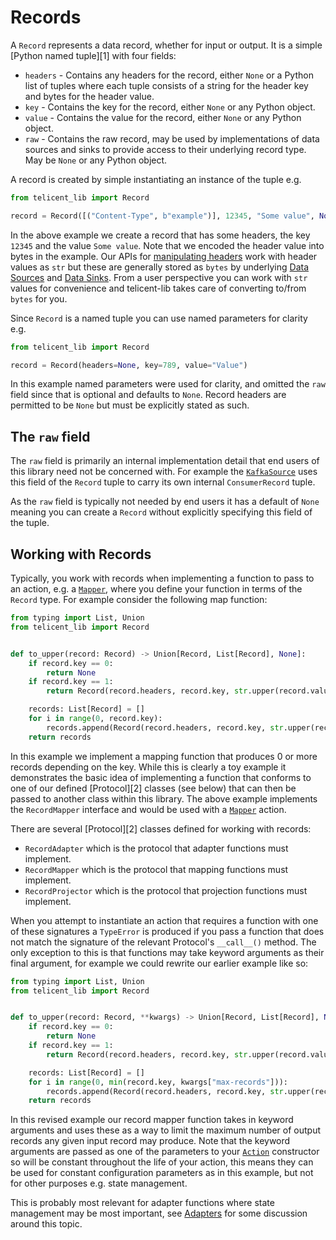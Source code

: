# Records

A `Record` represents a data record, whether for input or output. It is a simple [Python named tuple][1] with four
fields:

- `headers` - Contains any headers for the record, either `None` or a Python list of tuples where each tuple
  consists of a string for the header key and bytes for the header value.
- `key` - Contains the key for the record, either `None` or any Python object.
- `value` - Contains the value for the record, either `None` or any Python object.
- `raw` - Contains the raw record, may be used by implementations of data sources and sinks to provide access to
  their underlying record type. May be `None` or any Python object.

A record is created by simple instantiating an instance of the tuple e.g.

```python
from telicent_lib import Record

record = Record([("Content-Type", b"example")], 12345, "Some value", None)
```

In the above example we create a record that has some headers, the key `12345` and the value `Some value`.  Note that we
encoded the header value into bytes in the example.  Our APIs for [manipulating headers](#manipulating-record-headers)
work with header values as `str` but these are generally stored as `bytes` by underlying [Data Sources](data-sources.md)
and [Data Sinks](data-sinks.md).  From a user perspective you can work with `str` values for convenience and telicent-lib
takes care of converting to/from `bytes` for you.

Since `Record` is a named tuple you can use named parameters for clarity e.g.

```python
from telicent_lib import Record

record = Record(headers=None, key=789, value="Value")
```

In this example named parameters were used for clarity, and omitted the `raw` field since that is optional and defaults 
to `None`.  Record headers are permitted to be `None` but must be explicitly stated as such.

## The `raw` field

The `raw` field is primarily an internal implementation detail that end users of this library need not be concerned
with. For example the [`KafkaSource`](data-sources.md#kafka-source) uses this field of the `Record` tuple to carry its
own internal `ConsumerRecord` tuple.

As the `raw` field is typically not needed by end users it has a default of `None` meaning you can create a `Record`
without explicitly specifying this field of the tuple.

## Working with Records

Typically, you work with records when implementing a function to pass to an action, e.g. a [`Mapper`](mappers.md),
where you define your function in terms of the `Record` type. For example consider the following map function:

```python
from typing import List, Union
from telicent_lib import Record


def to_upper(record: Record) -> Union[Record, List[Record], None]:
    if record.key == 0:
        return None
    if record.key == 1:
        return Record(record.headers, record.key, str.upper(record.value), None)

    records: List[Record] = []
    for i in range(0, record.key):
        records.append(Record(record.headers, record.key, str.upper(record.value), None))
    return records
```

In this example we implement a mapping function that produces 0 or more records depending on the key.  While this is 
clearly a toy example it demonstrates the basic idea of implementing a function that conforms to one of our defined
[Protocol][2] classes (see below) that can then be passed to another class within this library.  The above example
implements the `RecordMapper` interface and would be used with a [`Mapper`](mappers.md) action.

There are several [Protocol][2] classes defined for working with records:

- `RecordAdapter` which is the protocol that adapter functions must implement.
- `RecordMapper` which is the protocol that mapping functions must implement.
- `RecordProjector` which is the protocol that projection functions must implement.

When you attempt to instantiate an action that requires a function with one of these signatures a `TypeError` is
produced if you pass a function that does not match the signature of the relevant Protocol's `__call__()` method.  The
only exception to this is that functions may take keyword arguments as their final argument, for example we could
rewrite our earlier example like so:

```python
from typing import List, Union
from telicent_lib import Record


def to_upper(record: Record, **kwargs) -> Union[Record, List[Record], None]:
    if record.key == 0:
        return None
    if record.key == 1:
        return Record(record.headers, record.key, str.upper(record.value), None)

    records: List[Record] = []
    for i in range(0, min(record.key, kwargs["max-records"])):
        records.append(Record(record.headers, record.key, str.upper(record.value), None))
    return records
```

In this revised example our record mapper function takes in keyword arguments and uses these as a way to limit the
maximum number of output records any given input record may produce.  Note that the keyword arguments are passed as one
of the parameters to your [`Action`](actions.md) constructor so will be constant throughout the life of your action,
this means they can be used for constant configuration parameters as in this example, but not for other purposes e.g.
state management.

This is probably most relevant for adapter functions where state management may be most important, see
[Adapters](adapters.md#when-should-i-use-adapter-vs-automaticadapter) for some discussion around this topic.
